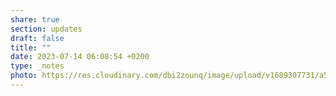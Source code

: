 ```yaml
---
share: true
section: updates
draft: false
title: ""
date: 2023-07-14 06:08:54 +0200
type: _notes
photo: https://res.cloudinary.com/dbi2zounq/image/upload/v1689307731/a51oxk4z9x98ekxujh1s.jpg
---
```




